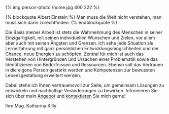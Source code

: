{% img person-photo /home.jpg 400 222 %}

{% blockquote Albert Einstein %}
Man muss die Welt nicht verstehen, 
man muss sich darin zurechtfinden.
{% endblockquote %}
<br>

Die Basis meiner Arbeit ist stets die Wahrnehmung des Menschen in seiner Einzigartigkeit, mit seinen individuellen Wünschen und Zielen, vor allem aber auch mit seinen Ängsten und Grenzen. 
Ich sehe jede Situation als Lernerfahrung mit ganz persönlichen Entwicklungsmöglichkeiten und der Chance, neue Energien zu schöpfen. Zentral für mich ist auch das Verstehen von Hintergründen und Ursachen einer Problematik sowie das Identifizieren von Bedürfnissen und Ressourcen. Ebenso soll das Vertrauen in die eigene Person gestärkt werden und Kompetenzen zur bewussten Lebensgestaltung erweitert werden.

Dabei stehe ich Ihnen vertrauensvoll zur Seite, um gemeinsam Lösungen zu entwickeln und nachhaltige Veränderungen zu bewirken. 
Informieren Sie sich über mein [Angebot](/angebot/) und [kontaktieren](/kontakt/) Sie mich gerne!

Ihre
Mag. Katharina Killy